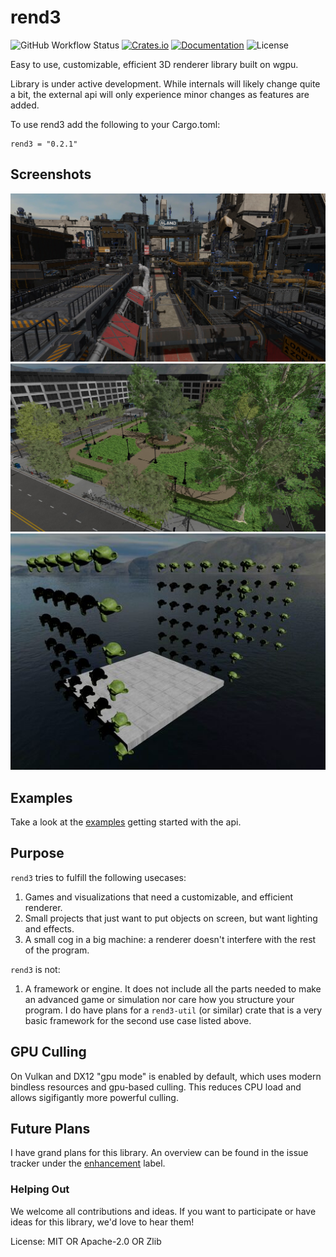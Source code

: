 # rend3

![GitHub Workflow Status](https://img.shields.io/github/workflow/status/BVE-Reborn/rend3/CI)
[![Crates.io](https://img.shields.io/crates/v/rend3)](https://crates.io/crates/rend3)
[![Documentation](https://docs.rs/rend3/badge.svg)](https://docs.rs/rend3)
![License](https://img.shields.io/crates/l/rend3)

Easy to use, customizable, efficient 3D renderer library built on wgpu.

Library is under active development. While internals will likely change quite a bit,
the external api will only experience minor changes as features are added.

To use rend3 add the following to your Cargo.toml:

```
rend3 = "0.2.1"
```

## Screenshots

![scifi-base](https://raw.githubusercontent.com/BVE-Reborn/rend3/trunk/examples/scene-viewer/scifi-base.jpg)
![emerald-square](https://raw.githubusercontent.com/BVE-Reborn/rend3/trunk/examples/scene-viewer/emerald-square.jpg)
![example](https://raw.githubusercontent.com/BVE-Reborn/rend3/trunk/examples/scene-viewer/screenshot.jpg)

## Examples

Take a look at the [examples] getting started with the api.

[examples]: https://github.com/BVE-Reborn/rend3/tree/trunk/examples

## Purpose

`rend3` tries to fulfill the following usecases:
 1. Games and visualizations that need a customizable, and efficient renderer.
 2. Small projects that just want to put objects on screen, but want lighting and effects.
 3. A small cog in a big machine: a renderer doesn't interfere with the rest of the program.

`rend3` is not:
 1. A framework or engine. It does not include all the parts needed to make an advanced game or simulation nor care how you structure
    your program. I do have plans for a `rend3-util` (or similar) crate that is a very basic framework for the second use case listed above.

## GPU Culling

On Vulkan and DX12 "gpu mode" is enabled by default, which uses modern bindless resources and gpu-based culling. This reduces CPU load and allows sigifigantly more powerful culling.

## Future Plans

I have grand plans for this library. An overview can be found in the issue tracker
under the [enhancement] label.

[enhancement]: https://github.com/BVE-Reborn/rend3/labels/enhancement

### Helping Out

We welcome all contributions and ideas. If you want to participate or have ideas for this library, we'd love to hear them!

License: MIT OR Apache-2.0 OR Zlib
